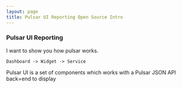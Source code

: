 ```yaml
---
layout: page
title: Pulsar UI Reporting Open Source Intro 
---
```


### Pulsar UI Reporting

I want to show you how pulsar works.

```
Dashboard -> Widget -> Service
```

Pulsar UI is a set of components which works with a Pulsar JSON API back=end to display 

